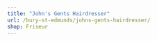 ```yaml
---
title: "John's Gents Hairdresser"
url: /bury-st-edmunds/johns-gents-hairdresser/
shop: Friseur
---
```

